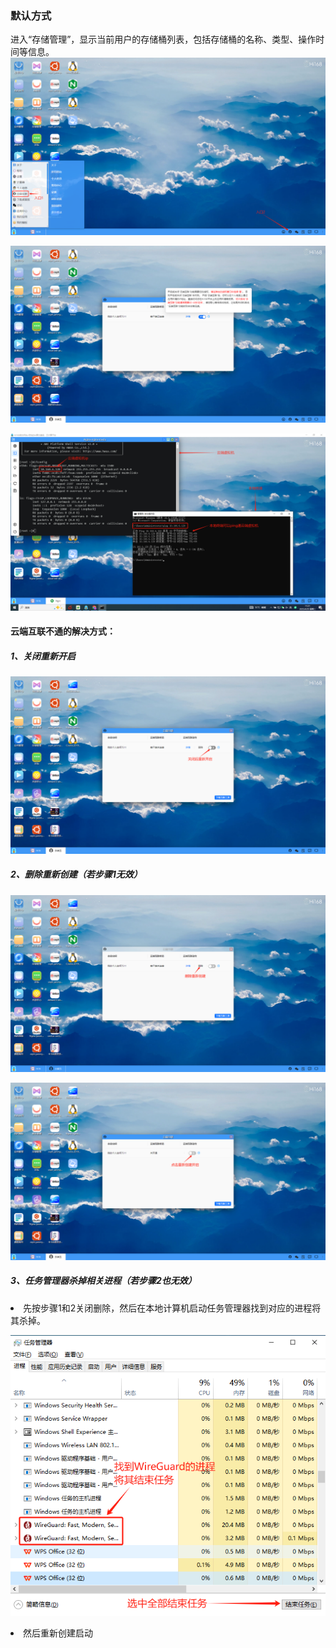 ### 默认方式
进入“存储管理”，显示当前用户的存储桶列表，包括存储桶的名称、类型、操作时间等信息。
![alt text](./desktopcentor17.png)

![alt text](./desktopcentor18.png)

![alt text](./desktopcentor19.png)

#### 云端互联不通的解决方式：
##### 1、关闭重新开启
![alt text](./desktopcentor20.png)
##### 2、删除重新创建（若步骤1无效）
![alt text](./desktopcentor21.png)

![alt text](./desktopcentor22.png)
##### 3、任务管理器杀掉相关进程（若步骤2也无效）
<li>先按步骤1和2关闭删除，然后在本地计算机启动任务管理器找到对应的进程将其杀掉。</li>

![alt text](./desktopcentor23.png)
<li>然后重新创建启动</li>